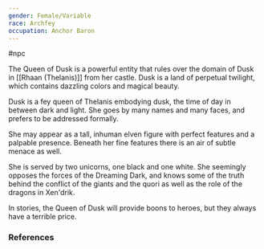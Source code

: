 ```yaml
---
gender: Female/Variable
race: Archfey
occupation: Anchor Baron
---
```

 #npc 

The Queen of Dusk is a powerful entity that rules over the domain of Dusk in [[Rhaan (Thelanis)]] from her castle. Dusk is a land of perpetual twilight, which contains dazzling colors and magical beauty.

Dusk is a fey queen of Thelanis embodying dusk, the time of day in between dark and light. She goes by many names and many faces, and prefers to be addressed formally.

She may appear as a tall, inhuman elven figure with perfect features and a palpable presence. Beneath her fine features there is an air of subtle menace as well.

She is served by two unicorns, one black and one white. She seemingly opposes the forces of the Dreaming Dark, and knows some of the truth behind the conflict of the giants and the quori as well as the role of the dragons in Xen'drik.

In stories, the Queen of Dusk will provide boons to heroes, but they always have a terrible price.

### References
